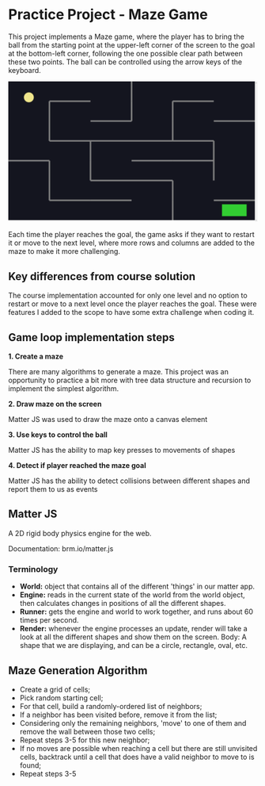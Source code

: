 # Practice Project - Maze Game

This project implements a Maze game, where the player has to bring the ball from the starting point at the upper-left corner of the screen to the goal at the bottom-left corner, following the one possible clear path between these two points. The ball can be controlled using the arrow keys of the keyboard.

![Maze Game screenshot](https://github.com/thaismca/Javascript-Practices/blob/b4db6181e51d2ec258854dfa91fba423e0c6ce38/maze-game.PNG?raw=true )

Each time the player reaches the goal, the game asks if they want to restart it or move to the next level, where more rows and columns are added to the maze to make it more challenging.

## Key differences from course solution

The course implementation accounted for only one level and no option to restart or move to a next level once the player reaches the goal. These were features I added to the scope to have some extra challenge when coding it.


## Game loop implementation steps

**1. Create a maze**

There are many algorithms to generate a maze. This project was an opportunity to practice a bit more with tree data structure and recursion to implement the simplest algorithm.

**2. Draw maze on the screen**

Matter JS was used to draw the maze onto a canvas element

**3. Use keys to control the ball**

Matter JS has the ability to map key presses to movements of shapes

**4. Detect if player reached the maze goal**

Matter JS has the ability to detect collisions between different shapes and report them to us as events 

## Matter JS
A 2D rigid body physics engine for the web.

Documentation: brm.io/matter.js

### Terminology
- **World:** object that contains all of the different 'things' in our matter app.
- **Engine:** reads in the current state of the world from the world object, then calculates changes in positions of all the different shapes.
- **Runner:** gets the engine and world to work together, and runs about 60 times per second.
- **Render:** whenever the engine processes an update, render will take a look at all the different shapes and show them on the screen.
Body: A shape that we are displaying, and can be a circle, rectangle, oval, etc.

## Maze Generation Algorithm
- Create a grid of cells;
- Pick random starting cell;
- For that cell, build a randomly-ordered list of neighbors;
- If a neighbor has been visited before, remove it from the list;
- Considering only the remaining neighbors, 'move' to one of them and remove the wall between those two cells;
- Repeat steps 3-5 for this new neighbor;
- If no moves are possible when reaching a cell but there are still unvisited cells, backtrack until a cell that does have a valid neighbor to move to is found;
- Repeat steps 3-5
